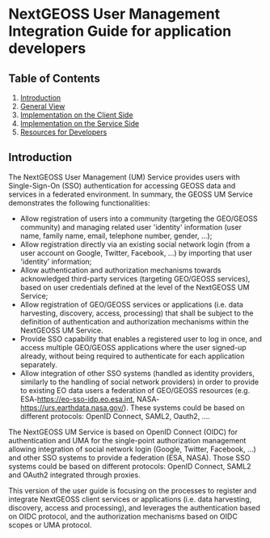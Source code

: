 # NextGEOSS User Management Integration Guide for application developers

## Table of Contents
1. [Introduction](#introduction)
2. [General View](https://github.com/hector-rodriguez/um-nextgeoss/blob/master/general_view.adoc)
3. [Implementation on the Client Side](https://github.com/hector-rodriguez/um-nextgeoss/blob/master/client_implementation.adoc)
4. [Implementation on the Service Side](https://github.com/hector-rodriguez/um-nextgeoss/blob/master/service_implementation.adoc)
2. [Resources for Developers](https://github.com/hector-rodriguez/um-nextgeoss/blob/master/dev_resources.adoc)


## Introduction <a name="introduction"></a>

The NextGEOSS User Management (UM) Service provides users with Single-Sign-On (SSO) authentication for accessing GEOSS data and services in a federated environment. In summary, the GEOSS UM Service demonstrates the following functionalities:

* Allow registration of users into a community (targeting the GEO/GEOSS community) and managing related user 'identity' information (user name, family name, email, telephone number, gender, ...);
* Allow registration directly via an existing social network login (from a user account on Google, Twitter, Facebook, ...) by importing that user 'identity' information;
* Allow authentication and authorization mechanisms towards acknowledged third-party services (targeting GEO/GEOSS services), based on user credentials defined at the level of the NextGEOSS UM Service;
* Allow registration of GEO/GEOSS services or applications (i.e. data harvesting, discovery, access, processing) that shall be subject to the definition of authentication and authorization mechanisms within the NextGEOSS UM Service.
* Provide SSO capability that enables a registered user to log in once, and access multiple GEO/GEOSS applications where the user signed-up already, without being required to authenticate for each application separately.
* Allow integration of other SSO systems (handled as identity providers, similarly to the handling of social network providers) in order to provide to existing EO data users a federation of GEO/GEOSS resources (e.g. ESA-https://eo-sso-idp.eo.esa.int, NASA-https://urs.earthdata.nasa.gov/). These systems could be based on different protocols: OpenID Connect, SAML2, Oauth2, ....

The NextGEOSS UM Service is based on OpenID Connect (OIDC) for authentication and UMA for the single-point authorization management allowing integration of social network login (Google, Twitter, Facebook, ...) and other SSO systems to provide a federation (ESA, NASA). Those SSO systems could be based on different protocols: OpenID Connect, SAML2 and OAuth2 integrated through proxies.

This version of the user guide is focusing on the processes to register and integrate NextGEOSS client services or applications (i.e. data harvesting, discovery, access and processing), and leverages the authentication based on OIDC protocol, and the authorization mechanisms based on OIDC scopes or UMA protocol.
